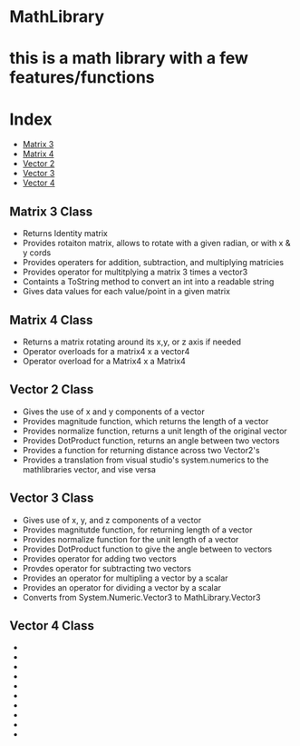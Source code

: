 # MathLibrary

<h1>this is a math library with a few features/functions</h1>



<h1>Index</h1>

<ul>

<li> <a href = "#m3">Matrix 3<a> </li>
<li> <a href = "#m4">Matrix 4<a> </li>
<li> <a href = "#v2">Vector 2<a> </li>
<li> <a href = "#v3">Vector 3<a> </li>
<li> <a href = "#v4">Vector 4<a> </li>

</ul>




<h2>Matrix 3 Class</h2 id=#m3>

<ul>
<li>Returns Identity matrix</li>
<li>Provides rotaiton matrix, allows to rotate with a given radian, or with x & y cords </li>
<li>Provides operaters for addition, subtraction, and multiplying matricies</li>
<li>Provides operator for multitplying a matrix 3 times a vector3</li>
<li>Containts a ToString method to convert an int into a readable string</li>
<li>Gives data values for each value/point in a given matrix</li>

</ul>


<h2>Matrix 4 Class</h2 id=m4>

<ul>
<li>Returns a matrix rotating around its x,y, or z axis if needed</li>
<li>Operator overloads for a matrix4 x a vector4</li>
<li>Operator overload for a Matrix4 x a Matrix4</li>

</ul>


<h2>Vector 2 Class</h2 id =v2>

<ul>
<li>Gives the use of x and y components of a vector</li>
<li>Provides magnitude function, which returns the length of a vector</li>
<li>Provides normalize function, returns a unit length of the original vector</li>
<li>Provides DotProduct function, returns an angle between two vectors</li>
<li>Provides a function for returning distance across two Vector2's</li>
<li>Provides a translation from visual studio's system.numerics to the mathlibraries vector, and vise versa</li>

</ul>


<h2>Vector 3 Class</h2 id=v3>


<ul>

<li>Gives use of x, y, and z components of a vector</li>
<li>Provides magnitutde function, for returning length of a vector</li>
<li>Provides normalize function for the unit length of a vector </li>
<li>Provides DotProduct function to give the angle between to vectors </li>
<li>Provides operator for adding two vectors</li>
<li>Provdes operator for subtracting two vectors </li>
<li>Provides an operator for multipling a vector by a scalar</li>
<li>Provides an operator for dividing a vector by a scalar</li>
<li>Converts from System.Numeric.Vector3 to MathLibrary.Vector3</li>

</ul>


<h2>Vector 4 Class</h2 id=v4>

<ul>

<li></li>
<li></li>
<li></li>
<li></li>
<li></li>
<li></li>
<li></li>
<li></li>
<li></li>
<li></li>

</ul>